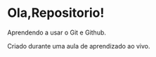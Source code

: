 # Ola,Repositorio!
 Aprendendo a usar o Git e Github.
 
 Criado durante uma aula de aprendizado ao vivo.
